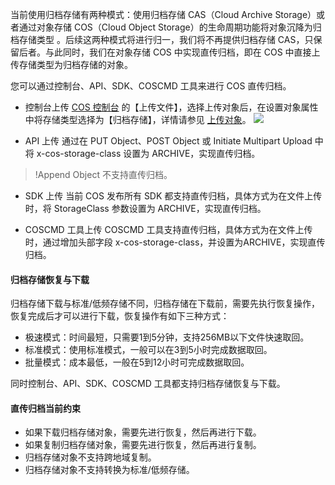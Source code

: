 当前使用归档存储有两种模式：使用归档存储 CAS（Cloud Archive Storage）或者通过对象存储 COS（Cloud Object Storage）的生命周期功能将对象沉降为归档存储类型 。后续这两种模式将进行归一，我们将不再提供归档存储 CAS，只保留后者。与此同时，我们在对象存储 COS 中实现直传归档，即在 COS 中直接上传存储类型为归档存储的对象。

您可以通过控制台、API、SDK、COSCMD 工具来进行 COS 直传归档。

- 控制台上传
 [COS 控制台](https://console.cloud.tencent.com/cos5) 的【上传文件】，选择上传对象后，在设置对象属性中将存储类型选择为【归档存储】，详情请参见 [上传对象](https://cloud.tencent.com/document/product/436/13321)。
![](https://main.qcloudimg.com/raw/b3864ba4d6e687f33c6980d5a27cb625.png)
 
- API 上传
通过在 PUT Object、POST Object 或 Initiate Multipart Upload 中将 x-cos-storage-class 设置为 ARCHIVE，实现直传归档。
>!Append Object 不支持直传归档。

- SDK 上传
当前 COS 发布所有 SDK 都支持直传归档，具体方式为在文件上传时，将 StorageClass 参数设置为 ARCHIVE，实现直传归档。

- COSCMD 工具上传
COSCMD 工具支持直传归档，具体方式为在文件上传时，通过增加头部字段 x-cos-storage-class，并设置为ARCHIVE，实现直传归档。

#### 归档存储恢复与下载
归档存储下载与标准/低频存储不同，归档存储在下载前，需要先执行恢复操作，恢复完成后才可以进行下载，恢复操作有如下三种方式：
- 极速模式：时间最短，只需要1到5分钟，支持256MB以下文件快速取回。
- 标准模式：使用标准模式，一般可以在3到5小时完成数据取回。
- 批量模式：成本最低，一般在5到12小时可完成数据取回。

同时控制台、API、SDK、COSCMD 工具都支持归档存储恢复与下载。

#### 直传归档当前约束
- 如果下载归档存储对象，需要先进行恢复，然后再进行下载。
- 如果复制归档存储对象，需要先进行恢复，然后再进行复制。
- 归档存储对象不支持跨地域复制。
- 归档存储对象不支持转换为标准/低频存储。
